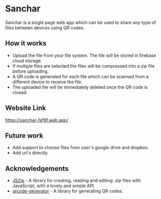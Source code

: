 # Sanchar

Sanchar is a single page web app which can be used to share any type of files between devices using QR codes.

## How it works

* Upload the file from your file system. The file will be stored in firebase cloud storage.
* If multiple files are selected the files will be compressed into a zip file before uploading.
* A QR code is generated for each file which can be scanned from a different device to receive the file.
* The uploaded file will be immediately deleted once the QR code is closed.

## Website Link
https://sanchar-faf9f.web.app/

## Future work
* Add support to choose files from user's google drive and dropbox.
* Add url's directly.

## Acknowledgements
* [JSZip](https://www.npmjs.com/package/jszip) - A library for creating, reading and editing .zip files with JavaScript, with a lovely and simple API.
* [qrcode-generator](https://github.com/kazuhikoarase/qrcode-generator/tree/master/js) - A library for generating QR codes.

